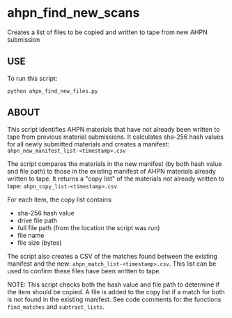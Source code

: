 # ahpn_find_new_scans

Creates a list of files to be copied and written to tape from new AHPN submission

## USE
To run this script:

`python ahpn_find_new_files.py`

## ABOUT
This script identifies AHPN materials that have not already been written to tape from previous material submissions. It calculates sha-256 hash values for all newly submitted materials and creates a manifest: `ahpn_new_manifest_list-<timestamp>.csv`

The script compares the materials in the new manifest (by both hash value and file path) to those in the existing manifest of AHPN materials already written to tape. It returns a "copy list" of the materials not already written to tape: `ahpn_copy_list-<timestamp>.csv`

For each item, the copy list contains: 
- sha-256 hash value
- drive file path
- full file path (from the location the script was run)
- file name
- file size (bytes)

The script also creates a CSV of the matches found between the existing manifest and the new: `ahpn_match_list-<timestamp>.csv`. This list can be used to confirm these files have been written to tape.

NOTE: This script checks both the hash value and file path to determine if the item should be copied. A file is added to the copy list if a match for both is not found in the existing manifest. See code comments for the functions `find_matches` and `subtract_lists`.